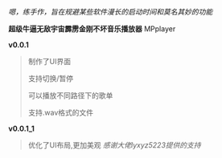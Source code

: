 _嗯，练手作，旨在规避某些软件漫长的启动时间和莫名其妙的功能_

**超级牛逼无敌宇宙霹雳金刚不坏音乐播放器**
MPplayer

**v0.0.1**
>制作了UI界面
>
>支持切换/暂停
>
>可以播放不同路径下的歌单
>
>支持.wav格式的文件

**v0.0.1_1**
>优化了UI布局,更加美观 _感谢大佬lyxyz5223提供的支持_
